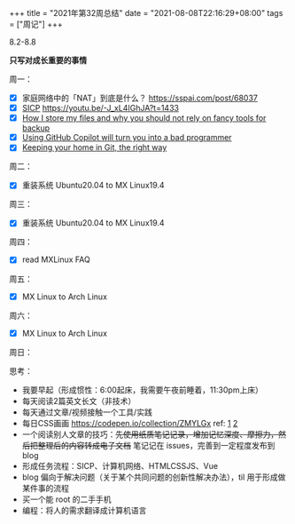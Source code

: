 +++
title = "2021年第32周总结"
date = "2021-08-08T22:16:29+08:00"
tags = ["周记"]
+++

8.2-8.8

**只写对成长重要的事情**

周一：

- [x] 家庭网络中的「NAT」到底是什么？ <https://sspai.com/post/68037>
- [x] [SICP](https://github.com/tianheg/blog/issues/126) <https://youtu.be/-J_xL4IGhJA?t=1433>
- [x] [How I store my files and why you should not rely on fancy tools for backup](https://github.com/tianheg/blog/issues/128)
- [x] [Using GitHub Copilot will turn you into a bad programmer](https://github.com/tianheg/blog/issues/129)
- [x] [Keeping your home in Git, the right way](https://github.com/tianheg/blog/issues/130)

周二：

- [x] 重装系统 Ubuntu20.04 to MX Linux19.4

周三：

- [x] 重装系统 Ubuntu20.04 to MX Linux19.4

周四：

- [x] read MXLinux FAQ

周五：

- [x] MX Linux to Arch Linux

周六：

- [x] MX Linux to Arch Linux

周日：

思考：

- 我要早起（形成惯性：6:00起床，我需要午夜前睡着，11:30pm上床）
- 每天阅读2篇英文长文（非技术）
- 每天通过文章/视频接触一个工具/实践
- 每日CSS画画 <https://codepen.io/collection/ZMYLGx> ref: [1](https://blog.prototypr.io/how-i-started-drawing-css-images-3fd878675c89) [2](https://github.com/antfu/100)
- 一个阅读别人文章的技巧：~~先使用纸质笔记记录，增加记忆深度、摩擦力，然后把整理后的内容转成电子文档~~ 笔记记在 issues，完善到一定程度发布到 blog
- 形成任务流程：SICP、计算机网络、HTMLCSSJS、Vue
- blog 偏向于解决问题（关于某个共同问题的创新性解决办法），til 用于形成做某件事的流程
- 买一个能 root 的二手手机
- 编程：将人的需求翻译成计算机语言
